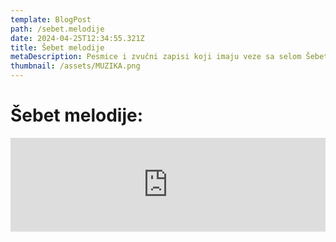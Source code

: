 ```yaml
---
template: BlogPost
path: /sebet.melodije
date: 2024-04-25T12:34:55.321Z
title: Šebet melodije
metaDescription: Pesmice i zvučni zapisi koji imaju veze sa selom Šebet
thumbnail: /assets/MUZIKA.png
---
```

# Šebet melodije:

<iframe src="https://shows.podcastle.ai/episode-embed-player/lISKBq1r/xxvd4cXi?theme=system&mode=compact" width="100%" height="150px"  style="border:none;background-color:transparent; " allowtransparency="true" />

<iframe src="https://podcastle.ai/show/episode-embed-player/KVKcOX4h/FAOo08SV?theme=system&mode=compact" width="100%" height="150px"  style="border:none;background-color:transparent; " allowtransparency="true" />
